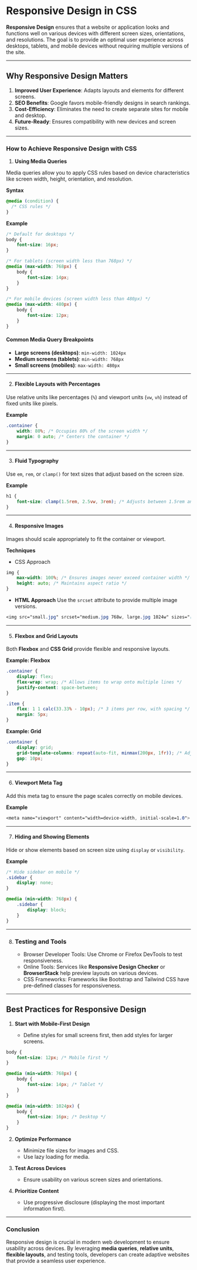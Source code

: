 # Responsive Design in CSS


**Responsive Design** ensures that a website or application looks and functions well on various devices with different screen sizes, orientations, and resolutions. The goal is to provide an optimal user experience across desktops, tablets, and mobile devices without requiring multiple versions of the site.

---

## Why Responsive Design Matters
1. **Improved User Experience**: Adapts layouts and elements for different screens.
2. **SEO Benefits**: Google favors mobile-friendly designs in search rankings.
3. **Cost-Efficiency**: Eliminates the need to create separate sites for mobile and desktop.
4. **Future-Ready**: Ensures compatibility with new devices and screen sizes.

---

### How to Achieve Responsive Design with CSS
1. **Using Media Queries**


Media queries allow you to apply CSS rules based on device characteristics like screen width, height, orientation, and resolution.

**Syntax**

```css
@media (condition) {
  /* CSS rules */
}
```

**Example**

```css
/* Default for desktops */
body {
    font-size: 16px;
}

/* For tablets (screen width less than 768px) */
@media (max-width: 768px) {
    body {
        font-size: 14px;
    }
}

/* For mobile devices (screen width less than 480px) */
@media (max-width: 480px) {
    body {
        font-size: 12px;
    }
}
```

#### Common Media Query Breakpoints
   - **Large screens (desktops)**: `min-width: 1024px`
   - **Medium screens (tablets)**: `min-width: 768px`
   - **Small screens (mobiles)**: `max-width: 480px`


---


2. #### Flexible Layouts with Percentages
Use relative units like percentages (`%`) and viewport units (`vw`, `vh`) instead of fixed units like pixels.

**Example**

```css
.container {
    width: 80%; /* Occupies 80% of the screen width */
    margin: 0 auto; /* Centers the container */
}
```

---

3. #### Fluid Typography
Use `em`, `rem`, or `clamp()` for text sizes that adjust based on the screen size.

**Example**

```css
h1 {
    font-size: clamp(1.5rem, 2.5vw, 3rem); /* Adjusts between 1.5rem and 3rem */
}
```

---

4. #### Responsive Images
Images should scale appropriately to fit the container or viewport.

**Techniques**

   - CSS Approach

```css
img {
    max-width: 100%; /* Ensures images never exceed container width */
    height: auto; /* Maintains aspect ratio */
}
```

   - **HTML Approach** Use the `srcset` attribute to provide multiple image versions.
```css
<img src="small.jpg" srcset="medium.jpg 768w, large.jpg 1024w" sizes="(max-width: 768px) 100vw, 50vw" alt="Responsive Image">
```

---

5. #### Flexbox and Grid Layouts
Both **Flexbox** and **CSS Grid** provide flexible and responsive layouts.

**Example: Flexbox**

```css
.container {
    display: flex;
    flex-wrap: wrap; /* Allows items to wrap onto multiple lines */
    justify-content: space-between;
}

.item {
    flex: 1 1 calc(33.33% - 10px); /* 3 items per row, with spacing */
    margin: 5px;
}
```
**Example: Grid**

```css
.container {
    display: grid;
    grid-template-columns: repeat(auto-fit, minmax(200px, 1fr)); /* Adjusts based on available space */
    gap: 10px;
}
```

---


6. #### Viewport Meta Tag
Add this meta tag to ensure the page scales correctly on mobile devices.

**Example**

```css
<meta name="viewport" content="width=device-width, initial-scale=1.0">
```

---


7. #### Hiding and Showing Elements
Hide or show elements based on screen size using `display` or `visibility`.

**Example**
```css
/* Hide sidebar on mobile */
.sidebar {
    display: none;
}

@media (min-width: 768px) {
    .sidebar {
        display: block;
    }
}
```

---

8. ### Testing and Tools
   - Browser Developer Tools: Use Chrome or Firefox DevTools to test responsiveness.
   - Online Tools: Services like **Responsive Design Checker** or **BrowserStack** help preview layouts on various devices.
   - CSS Frameworks: Frameworks like Bootstrap and Tailwind CSS have pre-defined classes for responsiveness.


---

## Best Practices for Responsive Design
1. **Start with Mobile-First Design**

   - Define styles for small screens first, then add styles for larger screens.

```css
body {
    font-size: 12px; /* Mobile first */
}

@media (min-width: 768px) {
    body {
        font-size: 14px; /* Tablet */
    }
}

@media (min-width: 1024px) {
    body {
        font-size: 16px; /* Desktop */
    }
}
```


2. **Optimize Performance**

   - Minimize file sizes for images and CSS.
   - Use lazy loading for media.


3. **Test Across Devices**

   - Ensure usability on various screen sizes and orientations.


4. **Prioritize Content**

   - Use progressive disclosure (displaying the most important information first).

---

### Conclusion
Responsive design is crucial in modern web development to ensure usability across devices. By leveraging **media queries**, **relative units**, **flexible layouts**, and testing tools, developers can create adaptive websites that provide a seamless user experience.





